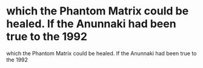 # which the Phantom Matrix could be healed.  If the Anunnaki had been true to the 1992

which the Phantom Matrix could be healed.  If the Anunnaki had been true to the 1992